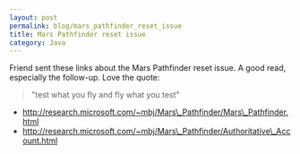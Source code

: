 ```yaml
---
layout: post
permalink: blog/mars_pathfinder_reset_issue
title: Mars Pathfinder reset issue
category: Java
---
```


<p>
Friend sent these links about the Mars Pathfinder reset issue. A good read, especially the follow-up. Love the quote:

</p>
<blockquote>
"test what you fly and fly what you test"

</blockquote>
<ul>
<li>
<a href="http://research.microsoft.com/~mbj/Mars_Pathfinder/Mars_Pathfinder.html">http://research.microsoft.com/~mbj/Mars\_Pathfinder/Mars\_Pathfinder.html</a>

</li>
<li>
<a href="http://research.microsoft.com/~mbj/Mars_Pathfinder/Authoritative_Account.html">http://research.microsoft.com/~mbj/Mars\_Pathfinder/Authoritative\_Account.html</a>

</li>
</ul>
